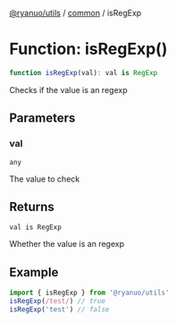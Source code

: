 [@ryanuo/utils](../../index.md) / [common](../index.md) / isRegExp

# Function: isRegExp()

```ts
function isRegExp(val): val is RegExp
```

Checks if the value is an regexp

## Parameters

### val

`any`

The value to check

## Returns

`val is RegExp`

Whether the value is an regexp

## Example

```ts
import { isRegExp } from '@ryanuo/utils'
isRegExp(/test/) // true
isRegExp('test') // false
```

